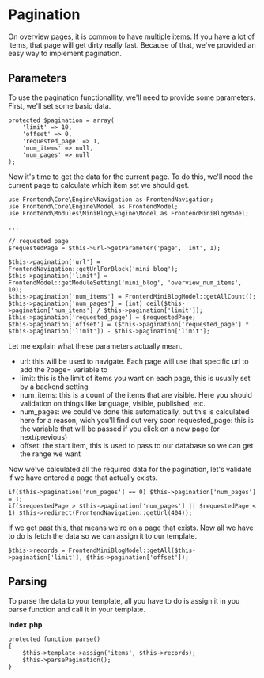 # Pagination

On overview pages, it is common to have multiple items. If you have a lot of items, that page will get dirty really fast. Because of that, we've provided an easy way to implement pagination.

## Parameters

To use the pagination functionallity, we'll need to provide some parameters. First, we'll set some basic data.

```
protected $pagination = array(
	'limit' => 10,
	'offset' => 0,
	'requested_page' => 1,
	'num_items' => null,
	'num_pages' => null
);
```

Now it's time to get the data for the current page. To do this, we'll need the current page to calculate which item set we should get.

```
use Frontend\Core\Engine\Navigation as FrontendNavigation;
use Frontend\Core\Engine\Model as FrontendModel;
use Frontend\Modules\MiniBlog\Engine\Model as FrontendMiniBlogModel;

...

// requested page
$requestedPage = $this->url->getParameter('page', 'int', 1);

$this->pagination['url'] = FrontendNavigation::getUrlForBlock('mini_blog');
$this->pagination['limit'] = FrontendModel::getModuleSetting('mini_blog', 'overview_num_items', 10);
$this->pagination['num_items'] = FrontendMiniBlogModel::getAllCount();
$this->pagination['num_pages'] = (int) ceil($this->pagination['num_items'] / $this->pagination['limit']);
$this->pagination['requested_page'] = $requestedPage;
$this->pagination['offset'] = ($this->pagination['requested_page'] * $this->pagination['limit']) - $this->pagination['limit'];
```

Let me explain what these parameters actually mean.

* url: this will be used to navigate. Each page will use that specific url to add the ?page=<pagenumber> variable to
* limit: this is the limit of items you want on each page, this is usually set by a backend setting
* num_items: this is a count of the items that are visible. Here you should validation on things like language, visible, published, etc.
* num_pages: we could've done this automatically, but this is calculated here for a reason, wich you'll find out very soon
requested_page: this is the variable that will be passed if you click on a new page (or next/previous)
* offset: the start item, this is used to pass to our database so we can get the range we want

Now we've calculated all the required data for the pagination, let's validate if we have entered a page that actually exists.

```
if($this->pagination['num_pages'] == 0) $this->pagination['num_pages'] = 1;
if($requestedPage > $this->pagination['num_pages'] || $requestedPage < 1) $this->redirect(FrontendNavigation::getUrl(404));
```

If we get past this, that means we're on a page that exists. Now all we have to do is fetch the data so we can assign it to our template.

```
$this->records = FrontendMiniBlogModel::getAll($this->pagination['limit'], $this->pagination['offset']);
```

## Parsing

To parse the data to your template, all you have to do is assign it in you parse function and call it in your template.

**Index.php**
```
protected function parse()
{
	$this->template->assign('items', $this->records);
	$this->parsePagination();
}
```
